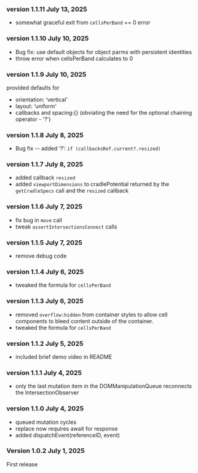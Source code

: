 ### version 1.1.11 July 13, 2025

- somewhat graceful exit from `cellsPerBand` == 0 error

### version 1.1.10 July 10, 2025

- Bug fix: use default objects for object parms with persistent identities
- throw error when cellsPerBand calculates to 0

### version 1.1.9 July 10, 2025

provided defaults for 
- orientation: ‘vertical'
- layout: ‘uniform'
- callbacks and spacing:{} (obviating the need for the optional chaining operator - '?') 

### version 1.1.8 July 8, 2025

- Bug fix -- added ‘?’: `if (callbacksRef.current?.resized)`

### version 1.1.7 July 8, 2025

- added callback `resized`
- added `viewportDimensions` to cradlePotential returned by the `getCradleSpecs` call and the `resized` callback

### version 1.1.6 July 7, 2025

- fix bug in `move` call
- tweak `assertIntersectionsConnect` calls

### version 1.1.5 July 7, 2025

- remove debug code

### version 1.1.4 July 6, 2025

- tweaked the formula for `cellsPerBand`

### version 1.1.3 July 6, 2025

- removed `overflow:hidden` from container styles to allow cell components to bleed content outside of the container.
- tweaked the formula for `cellsPerBand`

### version 1.1.2 July 5, 2025

- included brief demo video in README

### version 1.1.1 July 4, 2025

- only the last mutation item in the DOMManipulationQueue reconnects the IntersectionObserver

### version 1.1.0 July 4, 2025

- queued mutation cycles
- replace now requires await for response
- added dispatchEvent(referenceID, event)

### Version 1.0.2 July 1, 2025

First release